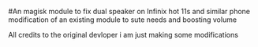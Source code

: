 #An magisk module to fix dual speaker on Infinix hot 11s and similar phone modification of an existing module to sute needs and boosting volume

All credits to the original devloper i am just making some modifications
